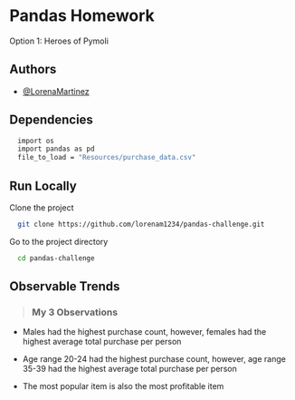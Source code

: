 
# Pandas Homework

Option 1: Heroes of Pymoli

## Authors

- [@LorenaMartinez](https://www.github.com/lorenam1234)

## Dependencies

```bash
  import os
  import pandas as pd
  file_to_load = "Resources/purchase_data.csv"
```

## Run Locally

Clone the project

```bash
  git clone https://github.com/lorenam1234/pandas-challenge.git
```

Go to the project directory

```bash
  cd pandas-challenge
```

## Observable Trends

>### My 3 Observations

- Males had the highest purchase count, however, females had the highest average total purchase per person

- Age range 20-24 had the highest purchase count, however, age range 35-39 had the highest average total purchase per person

- The most popular item is also the most profitable item
